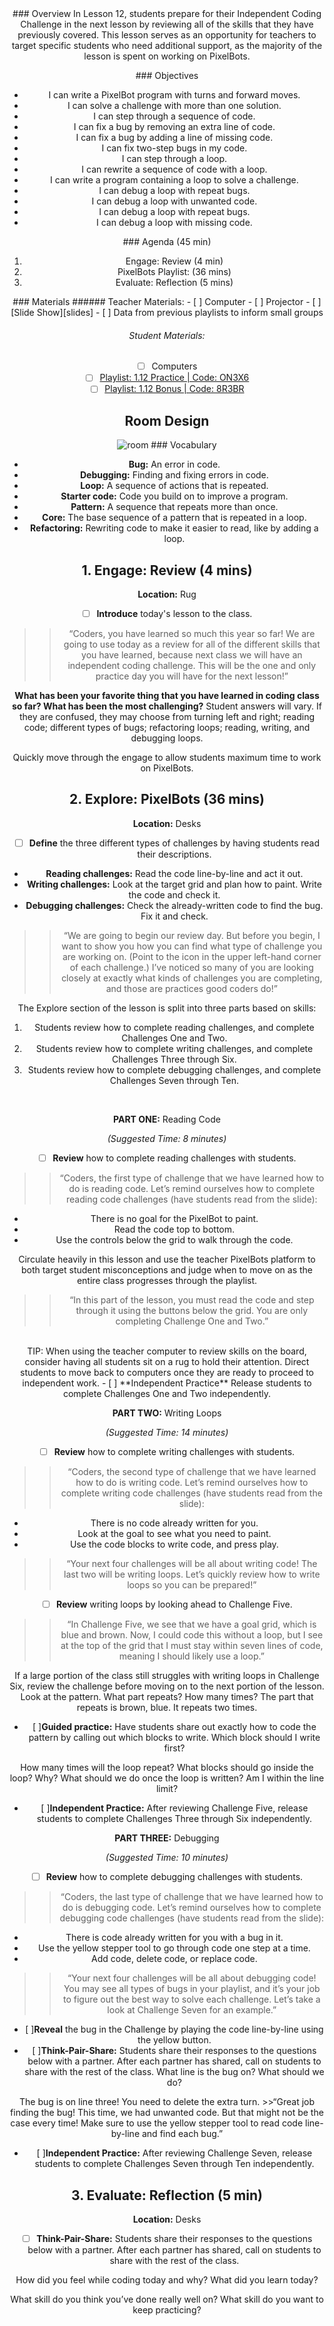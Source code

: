 <header class='header' title='Review' subtitle='Lesson 1.12'/>

<notable>
<iconp src='/icons/activity.png'>### Overview</iconp>
In Lesson 12, students prepare for their Independent Coding Challenge in the next lesson by reviewing all of the skills that they have previously covered. This lesson serves as an opportunity for teachers to target specific students who need additional support, as the majority of the lesson is spent on working on PixelBots.

<iconp src='/icons/objectives.png'>### Objectives</iconp>
- I can write a PixelBot program with turns and forward moves.
- I can solve a challenge with more than one solution.
- I can step through a sequence of code.
- I can fix a bug by removing an extra line of code.
- I can fix a bug by adding a line of missing code.
- I can fix  two-step bugs in my code.
- I can step through a loop.
- I can rewrite a sequence of code with a loop.
- I can write a program containing a loop to solve a challenge.
- I can debug a loop with repeat bugs.
- I can debug a loop with unwanted code.
- I can debug a loop with repeat bugs.
- I can debug a loop with missing code.


<iconp src='/icons/agenda.png'>### Agenda (45 min)</iconp>
1. Engage: Review (4 min)
1. PixelBots Playlist: (36 mins)
1. Evaluate: Reflection (5 mins)

<note>
<iconp src='/icons/materials.png'>### Materials</iconp>
###### Teacher Materials:
- [ ] Computer
- [ ] Projector
- [ ] [Slide Show][slides]
- [ ] Data from previous playlists to inform small groups

###### Student Materials:
- [ ] Computers
- [ ] [Playlist: 1.12 Practice | Code: ON3X6][practice]
- [ ] [Playlist: 1.12 Bonus | Code: 8R3BR][extension]
</note>

## Room Design
![room](/images/layout-online.png)
<note>
<iconp src='/icons/vocab.png'>### Vocabulary</iconp>
- **Bug:** An error in code.
- **Debugging:** Finding and fixing errors in code.
- **Loop:** A sequence of actions that is repeated.
- **Starter code:** Code you build on to improve a program.
- **Pattern:** A sequence that repeats more than once.
- **Core:** The base sequence of a pattern that is repeated in a loop.
- **Refactoring:**  Rewriting code to make it easier to read, like by adding a loop.

</note>

<pagebreak/>

## 1. Engage: Review (4 mins)
**Location:** Rug

- [ ] **Introduce** today's lesson to the class.
>>“Coders, you have learned so much this year so far! We are going to use today as a review for all of the different skills that you have learned, because next class we will have an independent coding challenge. This will be the one and only practice day you will have for the next lesson!”

<iconp type='question'>**What has been your favorite thing that you have learned in coding class so far? What has been the most challenging?**</iconp>
<iconp type='answer'>Student answers will vary. If they are confused, they may choose from turning left and right; reading code; different types of bugs; refactoring loops; reading, writing, and debugging loops.</iconp>

<note type='tip'>Quickly move through the engage to allow students maximum time to work on PixelBots.
</note>
<br/>

## 2. Explore: PixelBots (36 mins)
**Location:** Desks
<br/>
- [ ] **Define** the three different types of challenges by having students read their descriptions.

- **Reading challenges:** Read the code line-by-line and act it out.
- **Writing challenges:** Look at the target grid and plan how to paint. Write the code and check it.
- **Debugging challenges:** Check the already-written code to find the bug. Fix it and check.
>>“We are going to begin our review day. But before you begin, I want to show you how you can find what type of challenge you are working on. (Point to the icon in the upper left-hand corner of each challenge.) I’ve noticed so many of you are looking closely at exactly what kinds of challenges you are completing, and those are practices good coders do!”

<note type='tip'>The Explore section of the lesson is split into three parts based on skills:

1. Students review how to complete reading challenges, and complete Challenges One and Two.
2. Students review how to complete writing challenges, and complete Challenges Three through Six.
3. Students review how to complete debugging challenges, and complete Challenges Seven through Ten.
</note>
<br/>

**PART ONE:** Reading Code

*(Suggested Time: 8 minutes)*
<br/>
- [ ] **Review** how to complete reading challenges with students.

>>“Coders, the first type of challenge that we have learned how to do is reading code. Let’s remind ourselves how to complete reading code challenges (have students read from the slide):

- There is no goal for the PixelBot to paint.
- Read the code top to bottom.
- Use the controls below the grid to walk through the code.
<note type='tip'>
Circulate heavily in this lesson and use the teacher PixelBots platform to both target student misconceptions and judge when to move on as the entire class progresses through the playlist.
</note>

>>“In this part of the lesson, you must read the code and step through it using the buttons below the grid. You are only completing Challenge One and Two.”

<br/>
<note type='tip'>
TIP: When using the teacher computer to review skills on the board, consider having all students sit on a rug to hold their attention. Direct students to move back to computers once they are ready to proceed to independent work.
</note>
- [ ] **Independent Practice** Release students to complete Challenges One and Two independently.

**PART TWO:** Writing Loops

*(Suggested Time: 14 minutes)*
<br/>
- [ ] **Review** how to complete writing challenges with students.
>>“Coders, the second type of challenge that we have learned how to do is writing code. Let’s remind ourselves how to complete writing code challenges (have students read from the slide):

- There is no code already written for you.
- Look at the goal to see what you need to paint.
- Use the code blocks to write code, and press play.
>>“Your next four challenges will be all about writing code! The last two will be writing loops. Let’s quickly review how to write loops so you can be prepared!”

- [ ] **Review** writing loops by looking ahead to Challenge Five.
>>“In Challenge Five, we see that we have a goal grid, which is blue and brown. Now, I could code this without a loop, but I see at the top of the grid that I must stay within seven lines of code, meaning I should likely use a loop.”

<note type='tip'>If a large portion of the class still struggles with writing loops in Challenge Six, review the challenge before moving on to the next portion of the lesson.
</note>
<iconp type='question'>Look at the pattern. What part repeats? How many times?</iconp>
<iconp type='answer'>The part that repeats is brown, blue. It repeats two times.</iconp>
<br/>

- [ ]**Guided practice:** Have students share out exactly how to code the pattern by calling out which blocks to write.
<iconp type='question'>Which block should I write first?
</iconp>
<iconp type='question'>How many times will the loop repeat?
</iconp>
<iconp type='question'>What blocks should go inside the loop? Why?
</iconp>
<iconp type='question'>What should we do once the loop is written?
</iconp>
<iconp type='question'>Am I within the line limit?
</iconp>
<br/>

- [ ]**Independent Practice:** After reviewing Challenge Five, release students to complete Challenges Three through Six independently.

**PART THREE:** Debugging

*(Suggested Time: 10 minutes)*
<br/>
- [ ] **Review** how to complete debugging challenges with students.
>>“Coders, the last type of challenge that we have learned how to do is debugging code. Let’s remind ourselves how to complete debugging code challenges (have students read from the slide):

-  There is code already written for you with a bug in it.
- Use the yellow stepper tool to go through code one step at a time.
- Add code, delete code, or replace code.
>>“Your next four challenges will be all about debugging code! You may see all types of bugs in your playlist, and it’s your job to figure out the best way to solve each challenge. Let’s take a look at Challenge Seven for an example.”

- [ ]**Reveal** the bug in the Challenge by playing the code line-by-line using the yellow button.
- [ ]**Think-Pair-Share:** Students share their responses to the questions below with a partner. After each partner has shared, call on students to share with the rest of the class.
<iconp type='question'>What line is the bug on? What should we do?
</iconp>
<iconp type='answer'>The bug is on line three! You need to delete the extra turn.
</iconp>
>>“Great job finding the bug! This time, we had unwanted code. But that might not be the case every time! Make sure to use the yellow stepper tool to read code line-by-line and find each bug.”

- [ ]**Independent Practice:** After reviewing Challenge Seven, release students to complete Challenges Seven through Ten independently.

## 3. Evaluate:  Reflection (5 min)
**Location:** Desks

- [ ] **Think-Pair-Share:** Students share their responses to the questions below with a partner. After each partner has shared, call on students to share with the rest of the class.

<iconp type='question'>How did you feel while coding today and why? What did you learn today?</iconp>

<iconp type='question'>What skill do you think you’ve done really well on? What skill do you want to keep practicing?
</iconp>

</notable>

[slides]: https://docs.google.com/presentation/d/1NakLvmxekU2qhq-9g2Iyqy1GRY_K7XBYaVVCDE3t5ag/edit?usp=sharing
[practice]: http://www.pixelbots.io/ON3X6
[extension]: http://www.pixelbots.io/8R3BR
